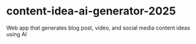 # content-idea-ai-generator-2025
Web app that generates blog post, video, and social media content ideas using AI
